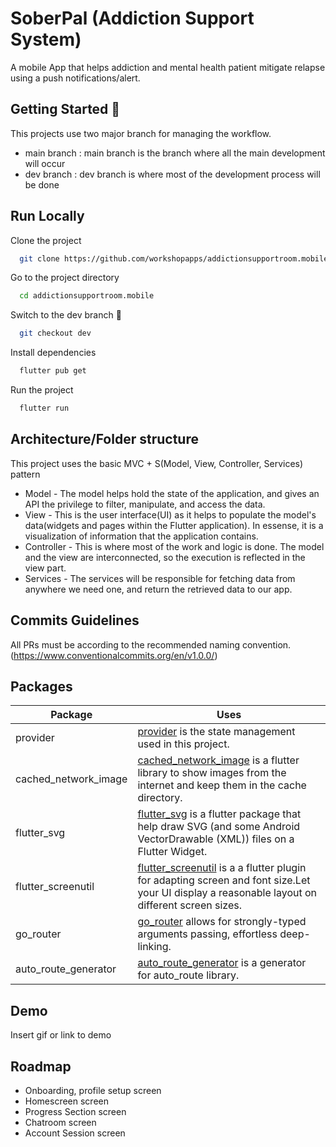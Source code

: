 # SoberPal (Addiction Support System)

A mobile App that helps addiction and mental health patient mitigate relapse using a push notifications/alert.

## Getting Started 🚀

This projects use two major branch for managing the workflow.

- main branch : main branch is the branch where all the main development will occur
- dev branch : dev branch is where most of the development process will be done

## Run Locally

Clone the project

```bash
  git clone https://github.com/workshopapps/addictionsupportroom.mobile.git
```

Go to the project directory

```bash
  cd addictionsupportroom.mobile
```

Switch to the dev branch 👀

```bash
  git checkout dev
```

Install dependencies

```bash
  flutter pub get
```

Run the project

```bash
  flutter run
```


## Architecture/Folder structure

This project uses the basic MVC + S(Model, View, Controller, Services) pattern

- Model - The model helps hold the state of the application, and gives an API the privilege to filter, manipulate, and access the data.
- View - This is the user interface(UI) as it helps to populate the model's data(widgets and pages within the Flutter application). In essense, it is a visualization of information that the application contains.
- Controller - This is where most of the work and logic is done. The model and the view are interconnected, so the execution is reflected in the view part.
- Services - The services will be responsible for fetching data from anywhere we need one, and return the retrieved data to our app.

## Commits Guidelines

All PRs must be according to the recommended naming convention. (https://www.conventionalcommits.org/en/v1.0.0/)

## Packages

| Package              | Uses                                                                                                                                                                                         |
| -------------------- | -------------------------------------------------------------------------------------------------------------------------------------------------------------------------------------------- |
| provider             | [provider](https://pub.dev/packages/provider) is the state management used in this project.                                                                                                  |
| cached_network_image | [cached_network_image](https://pub.dev/packages/cached_network_image) is a flutter library to show images from the internet and keep them in the cache directory.                            |
| flutter_svg          | [flutter_svg](https://pub.dev/packages/flutter_svg) is a flutter package that help draw SVG (and some Android VectorDrawable (XML)) files on a Flutter Widget.                               |
| flutter_screenutil   | [flutter_screenutil](https://pub.dev/packages/flutter_screenutil) is a a flutter plugin for adapting screen and font size.Let your UI display a reasonable layout on different screen sizes. |
| go_router            | [go_router](https://pub.dev/packages/go_router) allows for strongly-typed arguments passing, effortless deep-linking.                                                                        |
| auto_route_generator | [auto_route_generator](https://pub.dev/packages/auto_route_generator) is a generator for auto_route library.                                                                                 |


## Demo

Insert gif or link to demo


## Roadmap

- Onboarding, profile setup screen
- Homescreen screen
- Progress Section screen
- Chatroom screen
- Account Session screen